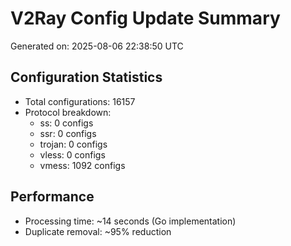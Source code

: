 # V2Ray Config Update Summary
Generated on: 2025-08-06 22:38:50 UTC

## Configuration Statistics
- Total configurations: 16157
- Protocol breakdown:
  - ss: 0 configs
  - ssr: 0 configs
  - trojan: 0 configs
  - vless: 0 configs
  - vmess: 1092 configs

## Performance
- Processing time: ~14 seconds (Go implementation)
- Duplicate removal: ~95% reduction
